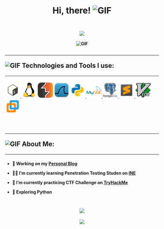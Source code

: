
<h1 align="center">
<abc>
  <br><b> Hi, there! <b><img src="https://media.giphy.com/media/Ii4jfLGmdmWWhcVTG3/giphy-downsized.gif" width="30" alt="GIF">
</abc>
</h1>
<br>

<p align="center">
  <img src="https://readme-typing-svg.herokuapp.com?size=25&font=Bebas+Neue&duration=5006&center=true&color=0EF7F7&lines=I'm+Cristhian%2C+Cybersecurity+Student+💻">
</p>

<p align="center">
<img height="290px" width="500px" alt="GIF" src="https://media.giphy.com/media/6utNxL2fGvEL5tFBZr/giphy.gif">
</p>
<be>

<h2 align="left"> <hr><img src="https://media.giphy.com/media/f4UxNndPLPiMArnqNB/giphy.gif" width="60" alt="GIF">
<b> Technologies and Tools I use: </b>
<hr>
</h2>
<p align="left">
<a href="https://www.gnu.org/software/bash/" target="_blank" rel="noreferrer"> <img src="images/bash.png" alt="bash" width="50" height="50"/> </a> 
<a href="https://www.linux.org/" target="_blank" rel="noreferrer"> <img src="images/tux.png" alt="linux" width="50" height="50"/></a>
<a href="https://portswigger.net/burp" target="_blank" rel="noreferrer"> <img src="images/burp_suite.png" alt="burp suite" width="50" height="50"/></a>
<a href="https://www.wireshark.org/" target="_blank" rel="noreferrer"> <img src="images/wireshark.png" alt="burp suite" width="50" height="50"/></a>
<a href="https://www.python.org" target="_blank" rel="noreferrer"> <img src="images/python.png" alt="python" width="50" height="50"/> </a>
<a href="https://www.mysql.com/" target="_blank" rel="noreferrer"> <img src="images/mysql.png" alt="mysql" width="50" height="50"/> </a> <a href="https://www.postgresql.org" target="_blank" rel="noreferrer"> <img src="images/postgresql.png" alt="postgresql" width="50" height="50"/> </a> 
<a href="https://www.sublimetext.com/" target="_blank" rel="noreferrer"> <img src="images/sublime.png" alt="sublime Text" width="50" height="50"/> </a>
<a href="https://www.vim.org/" target="_blank" rel="noreferrer"> <img src="images/vim.png" alt="vim" width="50" height="50"/> </a>
<a href="https://www.vmware.com/" target="_blank" rel="noreferrer"> <img src="images/vmware.png" alt="vmware" width="50" height="50"/> </a>
</p>
<br>
<h2 align="left"><hr><img src="https://media.giphy.com/media/XHLtoiM5aKEuEqFjIe/giphy.gif" width="60" alt="GIF"><b> About Me: </b>
<hr>
</h2>

+ 🚀 **Working on my** [Personal Blog](https://cristhianmt.github.io)
  
+ 👨‍💻 **I’m currently learning Penetration Testing Studen on** [INE](https://my.ine.com/)

+ 🌱 **I’m currently practicing CTF Challenge on** [TryHackMe](https://tryhackme.com/p/Bl34k)

+ 🔭 **Exploring Python**


<br>
<p align="center" >
<a href="https://github.com/anuraghazra/github-readme-stats"> 
    <img  src="https://github-readme-stats.vercel.app/api?username=cristhianmt&&show_icons=true&theme=gotham"/>
  </a>
<br>
<br>
<a href="https://github.com/anuraghazra/github-readme-stats"> 
    <img  src="https://github-readme-stats.vercel.app/api/top-langs/?username=cristhianmt&layout=compact&&theme=gotham"/>
  </a>
</p>



